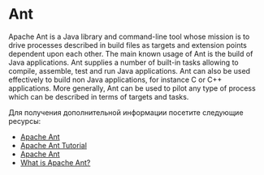 # Ant

Apache Ant is a Java library and command-line tool whose mission is to drive processes described in build files as targets and extension points dependent upon each other. The main known usage of Ant is the build of Java applications. Ant supplies a number of built-in tasks allowing to compile, assemble, test and run Java applications. Ant can also be used effectively to build non Java applications, for instance C or C++ applications. More generally, Ant can be used to pilot any type of process which can be described in terms of targets and tasks.

Для получения дополнительной информации посетите следующие ресурсы:

- [Apache Ant](https://ant.apache.org/)
- [Apache Ant Tutorial](https://www.javatpoint.com/apache-ant-tutorial)
- [Apache Ant](https://en.wikipedia.org/wiki/Apache_Ant)
- [What is Apache Ant?](https://youtu.be/3rizinq7bng)
